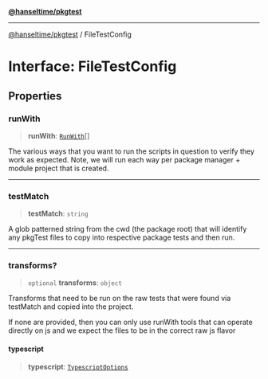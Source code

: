 [**@hanseltime/pkgtest**](../README.md)

***

[@hanseltime/pkgtest](../README.md) / FileTestConfig

# Interface: FileTestConfig

## Properties

### runWith

> **runWith**: [`RunWith`](../enumerations/RunWith.md)[]

The various ways that you want to run the scripts in question to verify they work as expected.
Note, we will run each way per package manager + module project that is created.

***

### testMatch

> **testMatch**: `string`

A glob patterned string from the cwd (the package root) that will identify any pkgTest files to copy into
respective package tests and then run.

***

### transforms?

> `optional` **transforms**: `object`

Transforms that need to be run on the raw tests that were found via testMatch and copied into the project.

If none are provided, then you can only use runWith tools that can operate directly on js and we expect
the files to be in the correct raw js flavor

#### typescript

> **typescript**: [`TypescriptOptions`](TypescriptOptions.md)
